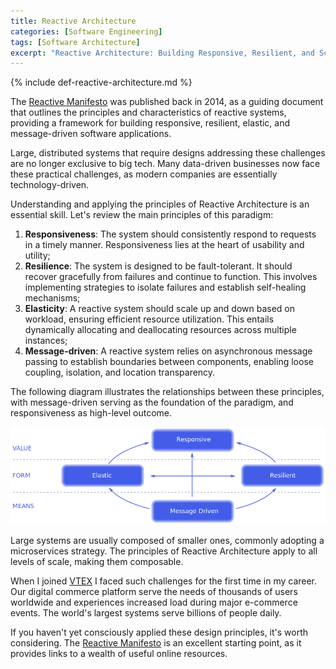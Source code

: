 ```yaml
---
title: Reactive Architecture
categories: [Software Engineering]
tags: [Software Architecture]
excerpt: "Reactive Architecture: Building Responsive, Resilient, and Scalable Systems"
---
```


{% include def-reactive-architecture.md %}

The [Reactive Manifesto](https://www.reactivemanifesto.org) was published back in 2014, as a guiding document that outlines the principles and characteristics of reactive systems, providing a framework for building responsive, resilient, elastic, and message-driven software applications.

Large, distributed systems that require designs addressing these challenges are no longer exclusive to big tech. Many data-driven businesses now face these practical challenges, as modern companies are essentially technology-driven.

Understanding and applying the principles of Reactive Architecture is an essential skill. Let's review the main principles of this paradigm:

1. **Responsiveness**: The system should consistently respond to requests in a timely manner. Responsiveness lies at the heart of usability and utility;
2. **Resilience**: The system is designed to be fault-tolerant. It should recover gracefully from failures and continue to function. This involves implementing strategies to isolate failures and establish self-healing mechanisms;
3. **Elasticity**: A reactive system should scale up and down based on workload, ensuring efficient resource utilization. This entails dynamically allocating and deallocating resources across multiple instances;
4. **Message-driven**: A reactive system relies on asynchronous message passing to establish boundaries between components, enabling loose coupling, isolation, and location transparency.

The following diagram illustrates the relationships between these principles, with message-driven serving as the foundation of the paradigm, and responsiveness as high-level outcome.

![Reactive Architecture](/images/posts/2023-04-20-reactive-architecture/reactive-architecture.png "Reactive Architecture")

Large systems are usually composed of smaller ones, commonly adopting a microservices strategy. The principles of Reactive Architecture apply to all levels of scale, making them composable.

When I joined [VTEX](/about/vtex) I faced such challenges for the first time in my career. Our digital commerce platform serve the needs of thousands of users worldwide and experiences increased load during major e-commerce events. The world's largest systems serve billions of people daily.

If you haven't yet consciously applied these design principles, it's worth considering. The [Reactive Manifesto](https://www.reactivemanifesto.org) is an excellent starting point, as it provides links to a wealth of useful online resources.